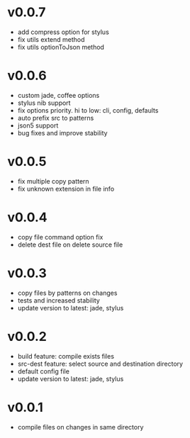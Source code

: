 # v0.0.7
  * add compress option for stylus
  * fix utils extend method
  * fix utils optionToJson method

# v0.0.6
  * custom jade, coffee options
  * stylus nib support
  * fix options priority. hi to low: cli, config, defaults
  * auto prefix src to patterns
  * json5 support
  * bug fixes and improve stability

# v0.0.5
  * fix multiple copy pattern
  * fix unknown extension in file info

# v0.0.4
  * copy file command option fix
  * delete dest file on delete source file

# v0.0.3
  * copy files by patterns on changes
  * tests and increased stability
  * update version to latest: jade, stylus

# v0.0.2
  * build feature: compile exists files
  * src-dest feature: select source and destination directory
  * default config file
  * update version to latest: jade, stylus

# v0.0.1
  * compile files on changes in same directory
